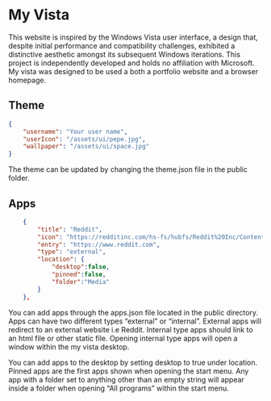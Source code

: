 # My Vista

This website is inspired by the Windows Vista user interface, a design that, despite initial performance and compatibility challenges, exhibited a distinctive aesthetic amongst its subsequent Windows iterations. This project is independently developed and holds no affiliation with Microsoft. My vista was designed to be used a both a portfolio website and a browser homepage.

## Theme

```json
{
    "username": "Your user name",
    "userIcon": "/assets/ui/pepe.jpg",
    "wallpaper": "/assets/ui/space.jpg"
}
```

The theme can be updated by changing the theme.json file in the public folder.

## Apps

```json
    {
        "title": "Reddit",
        "icon": "https://redditinc.com/hs-fs/hubfs/Reddit%20Inc/Content/Brand%20Page/Reddit_Logo.png",
        "entry": "https://www.reddit.com",
        "type": "external",
        "location": {
            "desktop":false,
            "pinned":false,
            "folder":"Media"
        }
    },
```

You can add apps through the apps.json file located in the public directory. Apps can have two different types “external” or “internal”. External apps will redirect to an external website i.e Reddit. Internal type apps should link to an html file or other static file. Opening internal type apps will open a window within the my vista desktop.

You can add apps to the desktop by setting desktop to true under location. Pinned apps are the first apps shown when opening the start menu. Any app with a folder set to anything other than an empty string will appear inside a folder when opening “All programs” within the start menu.
